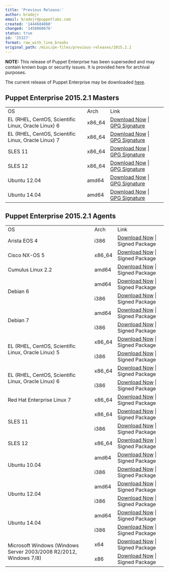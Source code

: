 ```yaml
---
title: 'Previous Release:'
author: bradejr
email: bradejr@puppetlabs.com
created: '1444684860'
changed: '1458060676'
status: true
id: '25327'
format: raw_with_line_breaks
original_path: /misc/pe-files/previous-releases/2015.2.1
---
```

<p><b>NOTE:</b> This release of Puppet Enterprise has been superseded and may contain known bugs or security issues. It is provided here for archival purposes.
</p><p>The current release of Puppet Enterprise may be downloaded <a href="/misc/pe-files/">here</a>.

</p><h2 id="pe_201521">Puppet Enterprise 2015.2.1 Masters</h2>
<table>
<tbody>
<tr>
<td>OS</td>
<td>Arch</td>
<td>Link</td>
</tr>


<tr>
<td>EL (RHEL, CentOS, Scientific Linux, Oracle Linux) 6</td>
<td>x86_64</td>
<td><a href="https://pm.puppetlabs.com/puppet-enterprise/2015.2.1/puppet-enterprise-2015.2.1-el-6-x86_64.tar.gz">Download Now</a> | <a href="https://pm.puppetlabs.com/puppet-enterprise/2015.2.1/puppet-enterprise-2015.2.1-el-6-x86_64.tar.gz.asc">GPG Signature</a></td>
</tr>

<tr>
<td>EL (RHEL, CentOS, Scientific Linux, Oracle Linux) 7</td>
<td>x86_64</td>
<td><a href="https://pm.puppetlabs.com/puppet-enterprise/2015.2.1/puppet-enterprise-2015.2.1-el-7-x86_64.tar.gz">Download Now</a> | <a href="https://pm.puppetlabs.com/puppet-enterprise/2015.2.1/puppet-enterprise-2015.2.1-el-7-x86_64.tar.gz.asc">GPG Signature</a></td>
</tr>

<tr>
<td>SLES 11</td>
<td>x86_64</td>
<td><a href="https://pm.puppetlabs.com/puppet-enterprise/2015.2.1/puppet-enterprise-2015.2.1-sles-11-x86_64.tar.gz">Download Now</a> | <a href="https://pm.puppetlabs.com/puppet-enterprise/2015.2.1/puppet-enterprise-2015.2.1-sles-11-x86_64.tar.gz.asc">GPG Signature</a></td>
</tr>

<tr>
<td>SLES 12</td>
<td>x86_64</td>
<td><a href="https://pm.puppetlabs.com/puppet-enterprise/2015.2.1/puppet-enterprise-2015.2.1-sles-12-x86_64.tar.gz">Download Now</a> | <a href="https://pm.puppetlabs.com/puppet-enterprise/2015.2.1/puppet-enterprise-2015.2.1-sles-12-x86_64.tar.gz.asc">GPG Signature</a></td>
</tr>

<tr>
<td>Ubuntu 12.04</td>
<td>amd64</td>
<td><a href="https://pm.puppetlabs.com/puppet-enterprise/2015.2.1/puppet-enterprise-2015.2.1-ubuntu-12.04-amd64.tar.gz">Download Now</a> | <a href="https://pm.puppetlabs.com/puppet-enterprise/2015.2.1/puppet-enterprise-2015.2.1-ubuntu-12.04-amd64.tar.gz.asc">GPG Signature</a></td>
</tr>

<tr>
<td>Ubuntu 14.04</td>
<td>amd64</td>
<td><a href="https://pm.puppetlabs.com/puppet-enterprise/2015.2.1/puppet-enterprise-2015.2.1-ubuntu-14.04-amd64.tar.gz">Download Now</a> | <a href="https://pm.puppetlabs.com/puppet-enterprise/2015.2.1/puppet-enterprise-2015.2.1-ubuntu-14.04-amd64.tar.gz.asc">GPG Signature</a></td>
</tr>
</tbody>
</table>

<h2 id="pe_a_201521">Puppet Enterprise 2015.2.1 Agents</h2>
<table>
<tbody>
<tr>
<td>OS</td>
<td>Arch</td>
<td>Link</td>
</tr>


<tr>
<td>Arista EOS 4</td>
<td>i386</td>
<td><a href="http://pm.puppetlabs.com/puppet-agent/2015.2.1/1.2.5/repos/eos/4/PC1/i386/puppet-agent-1.2.5-1.eos4.i386.swix">Download Now</a> | Signed Package</td>
</tr>

<tr>
<td>Cisco NX-OS 5</td>
<td>x86_64</td>
<td><a href="http://pm.puppetlabs.com/puppet-agent/2015.2.1/1.2.5/repos/nxos/5/PC1/x86_64/puppet-agent-1.2.5-1.nxos5.x86_64.rpm">Download Now</a> | Signed Package</td>
</tr>

<tr>
<td>Cumulus Linux 2.2</td>
<td>amd64</td>
<td><a href="http://pm.puppetlabs.com/puppet-agent/2015.2.1/1.2.5/repos/deb/cumulus/PC1/puppet-agent_1.2.5-1cumulus_amd64.deb">Download Now</a> | Signed Package</td>
</tr>


<tr>
<td rowspan="2">Debian 6</td>
<td>amd64</td>
<td><a href="http://pm.puppetlabs.com/puppet-agent/2015.2.1/1.2.5/repos/deb/squeeze/PC1/puppet-agent_1.2.5-1squeeze_amd64.deb">Download Now</a> | Signed Package</td>
</tr>
<tr>
<td>i386</td>
<td><a href="http://pm.puppetlabs.com/puppet-agent/2015.2.1/1.2.5/repos/deb/squeeze/PC1/puppet-agent_1.2.5-1squeeze_i386.deb">Download Now</a> | Signed Package</td>
</tr>

<tr>
<td rowspan="2">Debian 7</td>
<td>amd64</td>
<td><a href="http://pm.puppetlabs.com/puppet-agent/2015.2.1/1.2.5/repos/deb/wheezy/PC1/puppet-agent_1.2.5-1wheezy_amd64.deb">Download Now</a> | Signed Package</td>
</tr>
<tr>
<td>i386</td>
<td><a href="http://pm.puppetlabs.com/puppet-agent/2015.2.1/1.2.5/repos/deb/wheezy/PC1/puppet-agent_1.2.5-1wheezy_i386.deb">Download Now</a> | Signed Package</td>
</tr>


<tr>
<td rowspan="2">EL (RHEL, CentOS, Scientific Linux, Oracle Linux) 5</td>
<td>x86_64</td>
<td><a href="http://pm.puppetlabs.com/puppet-agent/2015.2.1/1.2.5/repos/el/5/PC1/x86_64/puppet-agent-1.2.5-1.el5.x86_64.rpm">Download Now</a> | Signed Package</td>
</tr>
<tr>
<td>i386</td>
<td><a href="http://pm.puppetlabs.com/puppet-agent/2015.2.1/1.2.5/repos/el/5/PC1/i386/puppet-agent-1.2.5-1.el5.i386.rpm">Download Now</a> | Signed Package</td>
</tr>

<tr>
<td rowspan="2">EL (RHEL, CentOS, Scientific Linux, Oracle Linux) 6</td>
<td>x86_64</td>
<td><a href="http://pm.puppetlabs.com/puppet-agent/2015.2.1/1.2.5/repos/el/6/PC1/x86_64/puppet-agent-1.2.5-1.el6.x86_64.rpm">Download Now</a> | Signed Package</td>
</tr>
<tr>
<td>i386</td>
<td><a href="http://pm.puppetlabs.com/puppet-agent/2015.2.1/1.2.5/repos/el/6/PC1/i386/puppet-agent-1.2.5-1.el6.i386.rpm">Download Now</a> | Signed Package</td>
</tr>

<tr>
<td>Red Hat Enterprise Linux 7</td>
<td>x86_64</td>
<td><a href="http://pm.puppetlabs.com/puppet-agent/2015.2.1/1.2.5/repos/el/7/PC1/x86_64/puppet-agent-1.2.5-1.el7.x86_64.rpm">Download Now</a> | Signed Package</td>
</tr>


<tr>
<td rowspan="2">SLES 11</td>
<td>x86_64</td>
<td><a href="http://pm.puppetlabs.com/puppet-agent/2015.2.1/1.2.5/repos/sles/11/PC1/x86_64/puppet-agent-1.2.5-1.sles11.x86_64.rpm">Download Now</a> | Signed Package</td>
</tr>
<tr>
<td>i386</td>
<td><a href="http://pm.puppetlabs.com/puppet-agent/2015.2.1/1.2.5/repos/sles/11/PC1/i386/puppet-agent-1.2.5-1.sles11.i386.rpm">Download Now</a> | Signed Package</td>
</tr>

<tr>
<td>SLES 12</td>
<td>x86_64</td>
<td><a href="http://pm.puppetlabs.com/puppet-agent/2015.2.1/1.2.5/repos/sles/12/PC1/x86_64/puppet-agent-1.2.5-1.sles12.x86_64.rpm">Download Now</a> | Signed Package</td>
</tr>


<tr>
<td rowspan="2">Ubuntu 10.04</td>
<td>amd64</td>
<td><a href="http://pm.puppetlabs.com/puppet-agent/2015.2.1/1.2.5/repos/deb/lucid/PC1/puppet-agent_1.2.5-1lucid_amd64.deb">Download Now</a> | Signed Package</td>
</tr>
<tr>
<td>i386</td>
<td><a href="http://pm.puppetlabs.com/puppet-agent/2015.2.1/1.2.5/repos/deb/lucid/PC1/puppet-agent_1.2.5-1lucid_i386.deb">Download Now</a> | Signed Package</td>
</tr>

<tr>
<td rowspan="2">Ubuntu 12.04</td>
<td>amd64</td>
<td><a href="http://pm.puppetlabs.com/puppet-agent/2015.2.1/1.2.5/repos/deb/precise/PC1/puppet-agent_1.2.5-1precise_amd64.deb">Download Now</a> | Signed Package</td>
</tr>
<tr>
<td>i386</td>
<td><a href="http://pm.puppetlabs.com/puppet-agent/2015.2.1/1.2.5/repos/deb/precise/PC1/puppet-agent_1.2.5-1precise_i386.deb">Download Now</a> | Signed Package</td>
</tr>

<tr>
<td rowspan="2">Ubuntu 14.04</td>
<td>amd64</td>
<td><a href="http://pm.puppetlabs.com/puppet-agent/2015.2.1/1.2.5/repos/deb/trusty/PC1/puppet-agent_1.2.5-1trusty_amd64.deb">Download Now</a> | Signed Package</td>
</tr>
<tr>
<td>i386</td>
<td><a href="http://pm.puppetlabs.com/puppet-agent/2015.2.1/1.2.5/repos/deb/trusty/PC1/puppet-agent_1.2.5-1trusty_i386.deb">Download Now</a> | Signed Package</td>
</tr>

<tr>
<td rowspan="2">Microsoft Windows (Windows Server 2003/2008 R2/2012, Windows 7/8)</td>
<td>x64</td>
<td><a href="http://pm.puppetlabs.com/puppet-agent/2015.2.1/1.2.5/repos/windows/puppet-agent-1.2.5-1-x64.msi">Download Now</a> | Signed Package</td>
</tr>
<tr>
<td>x86</td>
<td><a href="http://pm.puppetlabs.com/puppet-agent/2015.2.1/1.2.5/repos/windows/puppet-agent-1.2.5-1-x86.msi">Download Now</a> | Signed Package</td>
</tr>

</tbody>
</table>
